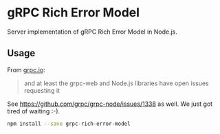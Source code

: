 # gRPC Rich Error Model

Server implementation of gRPC Rich Error Model in Node.js.

## Usage

From [grpc.io](https://www.grpc.io/docs/guides/error/#richer-error-model):

> and at least the grpc-web and Node.js libraries have open issues requesting it

See https://github.com/grpc/grpc-node/issues/1338 as well. We just got tired of
waiting :-).

```bash
npm install --save grpc-rich-error-model
```
